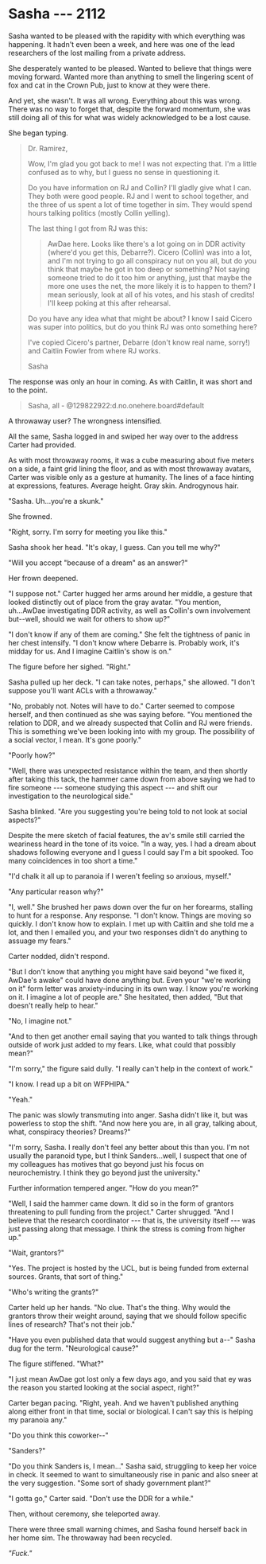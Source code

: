 # Sasha --- 2112

Sasha wanted to be pleased with the rapidity with which everything was happening. It hadn't even been a week, and here was one of the lead researchers of the lost mailing from a private address.

She desperately wanted to be pleased. Wanted to believe that things were moving forward. Wanted more than anything to smell the lingering scent of fox and cat in the Crown Pub, just to know at they were there.

And yet, she wasn't. It was all wrong. Everything about this was wrong. There was no way to forget that, despite the forward momentum, she was still doing all of this for what was widely acknowledged to be a lost cause.

She began typing.

> Dr. Ramirez,
>
> Wow, I'm glad you got back to me! I was not expecting that. I'm a little confused as to why, but I guess no sense in questioning it.
>
> Do you have information on RJ and Collin? I'll gladly give what I can. They both were good people. RJ and I went to school together, and the three of us spent a lot of time together in sim. They would spend hours talking politics (mostly Collin yelling).
>
> The last thing I got from RJ was this:
>
> > AwDae here. Looks like there's a lot going on in DDR activity (where'd you get this, Debarre?). Cicero (Collin) was into a lot, and I'm not trying to go all conspiracy nut on you all, but do you think that maybe he got in too deep or something? Not saying someone tried to do it too him or anything, just that maybe the more one uses the net, the more likely it is to happen to them? I mean seriously, look at all of his votes, and his stash of credits! I'll keep poking at this after rehearsal.
>
> Do you have any idea what that might be about? I know I said Cicero was super into politics, but do you think RJ was onto something here?
>
> I've copied Cicero's partner, Debarre (don't know real name, sorry!) and Caitlin Fowler from where RJ works.
>
> Sasha

The response was only an hour in coming. As with Caitlin, it was short and to the point.

> Sasha, all - @129822922:d.no.onehere.board#default

A throwaway user? The wrongness intensified.

All the same, Sasha logged in and swiped her way over to the address Carter had provided.

As with most throwaway rooms, it was a cube measuring about five meters on a side, a faint grid lining the floor, and as with most throwaway avatars, Carter was visible only as a gesture at humanity. The lines of a face hinting at expressions, features. Average height. Gray skin. Androgynous hair.

"Sasha. Uh...you're a skunk."

She frowned.

"Right, sorry. I'm sorry for meeting you like this."

Sasha shook her head. "It's okay, I guess. Can you tell me why?"

"Will you accept "because of a dream" as an answer?"

Her frown deepened.

"I suppose not." Carter hugged her arms around her middle, a gesture that looked distinctly out of place from the gray avatar. "You mention, uh...AwDae investigating DDR activity, as well as Collin's own involvement but--well, should we wait for others to show up?"

"I don't know if any of them are coming." She felt the tightness of panic in her chest intensify. "I don't know where Debarre is. Probably work, it's midday for us. And I imagine Caitlin's show is on."

The figure before her sighed. "Right."

Sasha pulled up her deck. "I can take notes, perhaps," she allowed. "I don't suppose you'll want ACLs with a throwaway."

"No, probably not. Notes will have to do." Carter seemed to compose herself, and then continued as she was saying before. "You mentioned the relation to DDR, and we already suspected that Collin and RJ were friends. This is something we've been looking into with my group. The possibility of a social vector, I mean. It's gone poorly."

"Poorly how?"

"Well, there was unexpected resistance within the team, and then shortly after taking this tack, the hammer came down from above saying we had to fire someone --- someone studying this aspect --- and shift our investigation to the neurological side."

Sasha blinked. "Are you suggesting you're being told to not look at social aspects?"

Despite the mere sketch of facial features, the av's smile still carried the weariness heard in the tone of its voice. "In a way, yes. I had a dream about shadows following everyone and I guess I could say I'm a bit spooked. Too many coincidences in too short a time."

"I'd chalk it all up to paranoia if I weren't feeling so anxious, myself."

"Any particular reason why?"

"I, well." She brushed her paws down over the fur on her forearms, stalling to hunt for a response. Any response. "I don't know. Things are moving so quickly. I don't know how to explain. I met up with Caitlin and she told me a lot, and then I emailed you, and your two responses didn't do anything to assuage my fears."

Carter nodded, didn't respond.

"But I don't know that anything you might have said beyond "we fixed it, AwDae's awake" could have done anything but. Even your "we're working on it" form letter was anxiety-inducing in its own way. I know you're working on it. I imagine a lot of people are." She hesitated, then added, "But that doesn't really help to hear."

"No, I imagine not."

"And to then get another email saying that you wanted to talk things through outside of work just added to my fears. Like, what could that possibly mean?"

"I'm sorry," the figure said dully. "I really can't help in the context of work."

"I know. I read up a bit on WFPHIPA."

"Yeah."

The panic was slowly transmuting into anger. Sasha didn't like it, but was powerless to stop the shift. "And now here you are, in all gray, talking about, what, conspiracy theories? Dreams?"

"I'm sorry, Sasha. I really don't feel any better about this than you. I'm not usually the paranoid type, but I think Sanders...well, I suspect that one of my colleagues has motives that go beyond just his focus on neurochemistry. I think they go beyond just the university."

Further information tempered anger. "How do you mean?"

"Well, I said the hammer came down. It did so in the form of grantors threatening to pull funding from the project." Carter shrugged. "And I believe that the research coordinator --- that is, the university itself --- was just passing along that message. I think the stress is coming from higher up."

"Wait, grantors?"

"Yes. The project is hosted by the UCL, but is being funded from external sources. Grants, that sort of thing."

"Who's writing the grants?"

Carter held up her hands. "No clue. That's the thing. Why would the grantors throw their weight around, saying that we should follow specific lines of research? That's not their job."

"Have you even published data that would suggest anything but a--" Sasha dug for the term. "Neurological cause?"

The figure stiffened. "What?"

"I just mean AwDae got lost only a few days ago, and you said that ey was the reason you started looking at the social aspect, right?"

Carter began pacing. "Right, yeah. And we haven't published anything along either front in that time, social or biological. I can't say this is helping my paranoia any."

"Do you think this coworker--"

"Sanders?"

"Do you think Sanders is, I mean..." Sasha said, struggling to keep her voice in check. It seemed to want to simultaneously rise in panic and also sneer at the very suggestion. "Some sort of shady government plant?"

"I gotta go," Carter said. "Don't use the DDR for a while."

Then, without ceremony, she teleported away.

There were three small warning chimes, and Sasha found herself back in her home sim. The throwaway had been recycled.

*"Fuck."*
